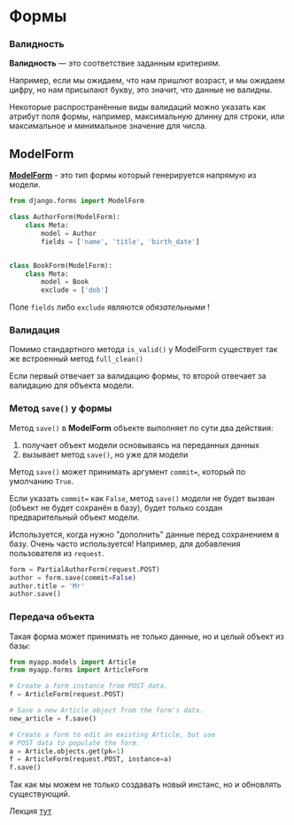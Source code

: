 # Формы

### Валидность

**Валидность** — это соответствие заданным критериям. 

Например, если мы ожидаем, что нам пришлют возраст, и мы ожидаем цифру, но нам присылают букву, это значит, что данные не валидны.

Некоторые распространённые виды валидаций можно указать как атрибут поля формы, например, 
максимальную длинну для строки, или максимальное и минимальное значение для числа.

## ModelForm

[**ModelForm**](https://docs.djangoproject.com/en/3.1/topics/forms/modelforms/) - это тип 
формы который генерируется напрямую из модели.

```python
from django.forms import ModelForm

class AuthorForm(ModelForm):
    class Meta:
        model = Author
        fields = ['name', 'title', 'birth_date']


class BookForm(ModelForm):
    class Meta:
        model = Book
        exclude = ['dob']
```

Поле `fields` либо `exclude` являются *обязательными* !

### Валидация
Помимо стандартного метода `is_valid()` у ModelForm существует так же встроенный метод `full_clean()`

Если первый отвечает за валидацию формы, то второй отвечает за валидацию для объекта модели.

### Метод `save()` у формы
Метод `save()` в **ModelForm** объекте выполняет по сути два действия:
1. получает объект модели основываясь на переданных данных 
2. вызывает метод `save()`, но уже для модели

Метод `save()` может принимать аргумент `commit=`, который по умолчанию `True`. 

Если указать `commit=` как `False`, метод `save()` *модели* не будет вызван 
(объект не будет сохранён в базу), будет только создан предварительный объект модели.

Используется, когда нужно "дополнить" данные перед сохранением в базу. 
Очень часто используется! Например, для добавления пользователя из `request`.
```python
form = PartialAuthorForm(request.POST)
author = form.save(commit=False)
author.title = 'Mr'
author.save()
```

### Передача объекта

Такая форма может принимать не только данные, но и целый объект из базы:

```python
from myapp.models import Article
from myapp.forms import ArticleForm

# Create a form instance from POST data.
f = ArticleForm(request.POST)

# Save a new Article object from the form's data.
new_article = f.save()

# Create a form to edit an existing Article, but use
# POST data to populate the form.
a = Article.objects.get(pk=1)
f = ArticleForm(request.POST, instance=a)
f.save()
```
Так как мы можем не только создавать новый инстанс, но и обновлять существующий.

Лекция [тут](https://github.com/PonomaryovVladyslav/PythonCources/blob/master/lesson33.md)